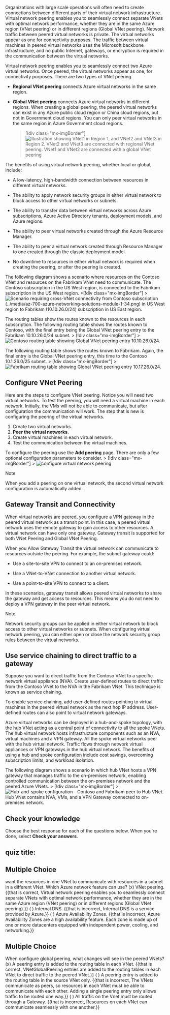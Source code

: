 

Organizations with large scale operations will often need to create connections between different parts of their virtual network infrastructure. Virtual network peering enables you to seamlessly connect separate VNets with optimal network performance, whether they are in the same Azure region (VNet peering) or in different regions (Global VNet peering). Network traffic between peered virtual networks is private. The virtual networks appear as one for connectivity purposes. The traffic between virtual machines in peered virtual networks uses the Microsoft backbone infrastructure, and no public Internet, gateways, or encryption is required in the communication between the virtual networks.

Virtual network peering enables you to seamlessly connect two Azure virtual networks. Once peered, the virtual networks appear as one, for connectivity purposes. There are two types of VNet peering.

- **Regional VNet peering** connects Azure virtual networks in the same region.

- **Global VNet peering** connects Azure virtual networks in different regions. When creating a global peering, the peered virtual networks can exist in any Azure public cloud region or China cloud regions, but not in Government cloud regions. You can only peer virtual networks in the same region in Azure Government cloud regions.
    > [!div class="mx-imgBorder"]
    > ![Illustration showing VNet1 in Region 1, and VNet2 and VNet3 in Region 2. VNet2 and VNet3 are connected with regional VNet peering. VNet1 and VNet2 are connected with a global VNet peering](../media/global-vnet-peering.png)

The benefits of using virtual network peering, whether local or global, include:

- A low-latency, high-bandwidth connection between resources in different virtual networks.

- The ability to apply network security groups in either virtual network to block access to other virtual networks or subnets. 

- The ability to transfer data between virtual networks across Azure subscriptions, Azure Active Directory tenants, deployment models, and Azure regions.

- The ability to peer virtual networks created through the Azure Resource Manager.

- The ability to peer a virtual network created through Resource Manager to one created through the classic deployment model. 

- No downtime to resources in either virtual network is required when creating the peering, or after the peering is created.

The following diagram shows a scenario where resources on the Contoso VNet and resources on the Fabrikam VNet need to communicate. The Contoso subscription in the US West region, is connected to the Fabrikam subscription in the US West region.
    >[!div class="mx-imgBorder"]
    >![Scenario requiring cross-VNet connectivity from Contoso subscription (../media/az-700-azure-networking-solutions-module-1-34.png) in US West region to Fabrikam (10.10.26.0/24) subscription in US East region.](../media/vnet-peering.png)

The routing tables show the routes known to the resources in each subscription. The following routing table shows the routes known to Contoso, with the final entry being the Global VNet peering entry to the Fabrikam 10.10.26.0/24 subnet.
    > [!div class="mx-imgBorder"]
    > ![Contoso routing table showing Global VNet peering entry 10.10.26.0/24.](../media/contosovm-routes-peering-annotated.png)

The following routing table shows the routes known to Fabrikam. Again, the final entry is the Global VNet peering entry, this time to the Contoso 10.1.26.0/25 subnet.
    > [!div class="mx-imgBorder"]
    > ![Fabrikam routing table showing Global VNet peering entry 10.17.26.0/24.](../media/fabrikamvm-routes-peering-annotated.png)

## Configure VNet Peering

Here are the steps to configure VNet peering. Notice you will need two virtual networks. To test the peering, you will need a virtual machine in each network. Initially, the VMs will not be able to communicate, but after configuration the communication will work. The step that is new is configuring the peering of the virtual networks.

1.  Create two virtual networks.
2.  **Peer the virtual networks**.
3.  Create virtual machines in each virtual network.
4.  Test the communication between the virtual machines.

To configure the peering use the **Add peering** page. There are only a few optional configuration parameters to consider.
    > [!div class="mx-imgBorder"]
    > ![configure virtual network peering](../media/configure-vnet-peering.png)

> [!NOTE]  
> When you add a peering on one virtual network, the second virtual network configuration is automatically added.


## Gateway Transit and Connectivity

When virtual networks are peered, you configure a VPN gateway in the peered virtual network as a transit point. In this case, a peered virtual network uses the remote gateway to gain access to other resources. A virtual network can have only one gateway. Gateway transit is supported for both VNet Peering and Global VNet Peering.

When you Allow Gateway Transit the virtual network can communicate to resources outside the peering. For example, the subnet gateway could:

- Use a site-to-site VPN to connect to an on-premises network.

- Use a VNet-to-VNet connection to another virtual network.

- Use a point-to-site VPN to connect to a client.

In these scenarios, gateway transit allows peered virtual networks to share the gateway and get access to resources. This means you do not need to deploy a VPN gateway in the peer virtual network.

> [!NOTE]
> Network security groups can be applied in either virtual network to block access to other virtual networks or subnets. When configuring virtual network peering, you can either open or close the network security group rules between the virtual networks.

 

## Use service chaining to direct traffic to a gateway

Suppose you want to direct traffic from the Contoso VNet to a specific network virtual appliance (NVA). Create user-defined routes to direct traffic from the Contoso VNet to the NVA in the Fabrikam VNet. This technique is known as service chaining. 

To enable service chaining, add user-defined routes pointing to virtual machines in the peered virtual network as the next hop IP address. User-defined routes can also point to virtual network gateways.

Azure virtual networks can be deployed in a hub-and-spoke topology, with the hub VNet acting as a central point of connectivity to all the spoke VNets. The hub virtual network hosts infrastructure components such as an NVA, virtual machines and a VPN gateway. All the spoke virtual networks peer with the hub virtual network. Traffic flows through network virtual appliances or VPN gateways in the hub virtual network. The benefits of using a hub and spoke configuration include cost savings, overcoming subscription limits, and workload isolation.

The following diagram shows a scenario in which hub VNet hosts a VPN gateway that manages traffic to the on-premises network, enabling controlled communication between the on-premises network and the peered Azure VNets.
    > [!div class="mx-imgBorder"]
    > ![Hub-and-spoke configuration - Contoso and Fabrikam peer to Hub VNet. Hub VNet contains NVA, VMs, and a VPN Gateway connected to on-premises network.](../media/service-chaining.png)

## Check your knowledge

Choose the best response for each of the questions below. When you're done, select **Check your answers**.

## quiz title:

## Multiple Choice

want the resources in one VNet to communicate with resources in a subnet in a different VNet. Which Azure network feature can use?
(x) VNet peering. {{that is correct, Virtual network peering enables you to seamlessly connect separate VNets with optimal network performance, whether they are in the same Azure region (VNet peering) or in different regions (Global VNet peering).}}
( ) Internal DNS. {{that is incorrect, Internal DNS is a service provided by Azure.}}
( ) Azure Availability Zones. {{that is incorrect, Azure Availability Zones are a high availability feature. Each zone is made up of one or more datacenters equipped with independent power, cooling, and networking.}} 

## Multiple Choice 

When configure global peering, what changes will see in the peered VNets?
(x) A peering entry is added to the routing table in each VNet. {{that is correct, VNetGlobalPeering entries are added to the routing tables in each VNet to direct traffic to the peered VNet.}}
( ) A peering entry is added to the routing table in the source VNet only. {{that is incorrect, The VNets communicate as peers, so resources in each VNet must be able to communicate with each other. Adding a single peering entry only allows traffic to be routed one way.}}
( ) All traffic on the Vnet must be routed through a Gateway. {{that is incorrect, Resources on each VNet can communicate seamlessly with one another.}}
